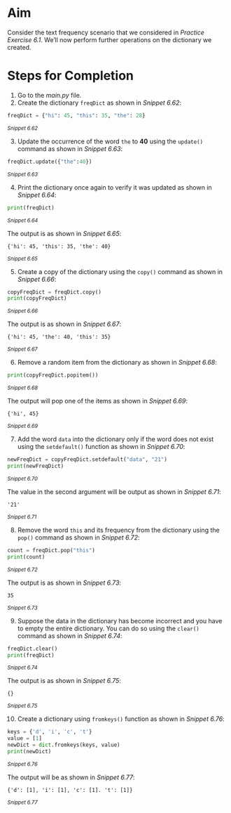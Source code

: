 <!-- practice -->
# Aim
Consider the text frequency scenario that we considered in *Practice Exercise 6.1*. We’ll now perform further operations on the dictionary we created.

# Steps for Completion
1. Go to the *main.py* file. 
2. Create the dictionary `freqDict` as shown in *Snippet 6.62*:
```python
freqDict = {"hi": 45, "this": 35, "the": 28}
```
<sup>*Snippet 6.62*</sup>

3. Update the occurrence of the word `the` to **40** using the `update()` command as shown in *Snippet 6.63*:
```python
freqDict.update({"the":40})
```
<sup>*Snippet 6.63*</sup>

4. Print the dictionary once again to verify it was updated as shown in *Snippet 6.64*:
```python
print(freqDict)
```
<sup>*Snippet 6.64*</sup>

The output is as shown in *Snippet 6.65*:
```
{'hi': 45, 'this': 35, 'the': 40}
```
<sup>*Snippet 6.65*</sup>

5. Create a copy of the dictionary using the `copy()` command as shown in *Snippet 6.66*:
```python
copyFreqDict = freqDict.copy()
print(copyFreqDict)
```
<sup>*Snippet 6.66*</sup>

The output is as shown in *Snippet 6.67*:
```
{'hi': 45, 'the': 40, 'this': 35}
```
<sup>*Snippet 6.67*</sup>

6. Remove a random item from the dictionary as shown in *Snippet 6.68*:
```python
print(copyFreqDict.popitem())
```
<sup>*Snippet 6.68*</sup>

The output will pop one of the items as shown in *Snippet 6.69*:
```
{'hi', 45}
```
<sup>*Snippet 6.69*</sup>

7. Add the word `data` into the dictionary only if the word does not exist using the `setdefault()` function as shown in *Snippet 6.70*:
```python
newFreqDict = copyFreqDict.setdefault("data", "21")
print(newFreqDict)
```
<sup>*Snippet 6.70*</sup>

The value in the second argument will be output as shown in *Snippet 6.71*:
```
'21'
```
<sup>*Snippet 6.71*</sup>

8. Remove the word `this` and its frequency from the dictionary using the `pop()` command as shown in *Snippet 6.72*:
```python
count = freqDict.pop("this")
print(count)
```
<sup>*Snippet 6.72*</sup>

The output is as shown in *Snippet 6.73*:
```
35
```
<sup>*Snippet 6.73*</sup>

9. Suppose the data in the dictionary has become incorrect and you have to empty the entire dictionary. You can do so using the `clear()` command as shown in *Snippet 6.74*:
```python
freqDict.clear()
print(freqDict)
```
<sup>*Snippet 6.74*</sup>

The output is as shown in *Snippet 6.75*:
```
{}
```
<sup>*Snippet 6.75*</sup>

10. Create a dictionary using `fromkeys()` function as shown in *Snippet 6.76*:
```python
keys = {'d', 'i', 'c', 't'}
value = [1]
newDict = dict.fromkeys(keys, value)
print(newDict)
```
<sup>*Snippet 6.76*</sup>

The output will be as shown in *Snippet 6.77*:
```
{'d': [1], 'i': [1], 'c': [1]. 't': [1]}
```
<sup>*Snippet 6.77*</sup>


